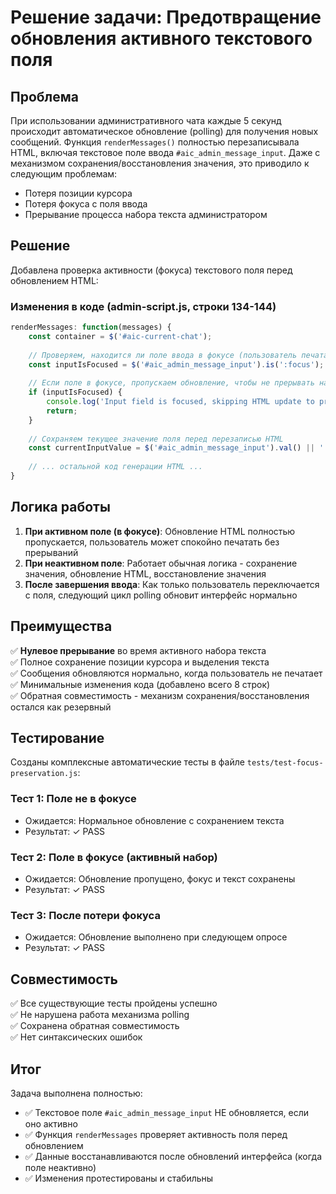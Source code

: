 # Решение задачи: Предотвращение обновления активного текстового поля

## Проблема
При использовании административного чата каждые 5 секунд происходит автоматическое обновление (polling) для получения новых сообщений. Функция `renderMessages()` полностью перезаписывала HTML, включая текстовое поле ввода `#aic_admin_message_input`. Даже с механизмом сохранения/восстановления значения, это приводило к следующим проблемам:
- Потеря позиции курсора
- Потеря фокуса с поля ввода
- Прерывание процесса набора текста администратором

## Решение
Добавлена проверка активности (фокуса) текстового поля перед обновлением HTML:

### Изменения в коде (admin-script.js, строки 134-144)
```javascript
renderMessages: function(messages) {
    const container = $('#aic-current-chat');
    
    // Проверяем, находится ли поле ввода в фокусе (пользователь печатает)
    const inputIsFocused = $('#aic_admin_message_input').is(':focus');
    
    // Если поле в фокусе, пропускаем обновление, чтобы не прерывать набор текста
    if (inputIsFocused) {
        console.log('Input field is focused, skipping HTML update to preserve user typing');
        return;
    }
    
    // Сохраняем текущее значение поля перед перезаписью HTML
    const currentInputValue = $('#aic_admin_message_input').val() || '';
    
    // ... остальной код генерации HTML ...
}
```

## Логика работы
1. **При активном поле (в фокусе)**: Обновление HTML полностью пропускается, пользователь может спокойно печатать без прерываний
2. **При неактивном поле**: Работает обычная логика - сохранение значения, обновление HTML, восстановление значения
3. **После завершения ввода**: Как только пользователь переключается с поля, следующий цикл polling обновит интерфейс нормально

## Преимущества
✅ **Нулевое прерывание** во время активного набора текста  
✅ Полное сохранение позиции курсора и выделения текста  
✅ Сообщения обновляются нормально, когда пользователь не печатает  
✅ Минимальные изменения кода (добавлено всего 8 строк)  
✅ Обратная совместимость - механизм сохранения/восстановления остался как резервный  

## Тестирование
Созданы комплексные автоматические тесты в файле `tests/test-focus-preservation.js`:

### Тест 1: Поле не в фокусе
- Ожидается: Нормальное обновление с сохранением текста
- Результат: ✓ PASS

### Тест 2: Поле в фокусе (активный набор)
- Ожидается: Обновление пропущено, фокус и текст сохранены
- Результат: ✓ PASS

### Тест 3: После потери фокуса
- Ожидается: Обновление выполнено при следующем опросе
- Результат: ✓ PASS

## Совместимость
✅ Все существующие тесты пройдены успешно  
✅ Не нарушена работа механизма polling  
✅ Сохранена обратная совместимость  
✅ Нет синтаксических ошибок  

## Итог
Задача выполнена полностью:
- ✅ Текстовое поле `#aic_admin_message_input` НЕ обновляется, если оно активно
- ✅ Функция `renderMessages` проверяет активность поля перед обновлением
- ✅ Данные восстанавливаются после обновлений интерфейса (когда поле неактивно)
- ✅ Изменения протестированы и стабильны
